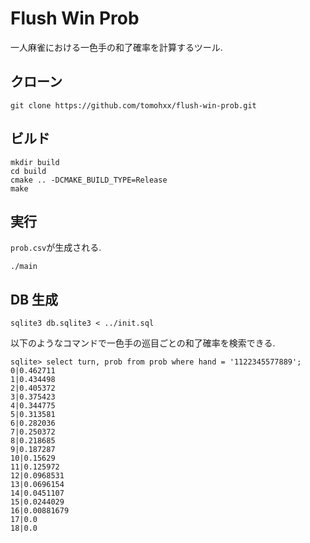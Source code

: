 # Flush Win Prob

一人麻雀における一色手の和了確率を計算するツール.

## クローン

```
git clone https://github.com/tomohxx/flush-win-prob.git
```

## ビルド

```
mkdir build
cd build
cmake .. -DCMAKE_BUILD_TYPE=Release
make
```

## 実行

`prob.csv`が生成される.

```
./main
```

## DB 生成

```
sqlite3 db.sqlite3 < ../init.sql
```

以下のようなコマンドで一色手の巡目ごとの和了確率を検索できる.

```
sqlite> select turn, prob from prob where hand = '1122345577889';
0|0.462711
1|0.434498
2|0.405372
3|0.375423
4|0.344775
5|0.313581
6|0.282036
7|0.250372
8|0.218685
9|0.187287
10|0.15629
11|0.125972
12|0.0968531
13|0.0696154
14|0.0451107
15|0.0244029
16|0.00881679
17|0.0
18|0.0
```
